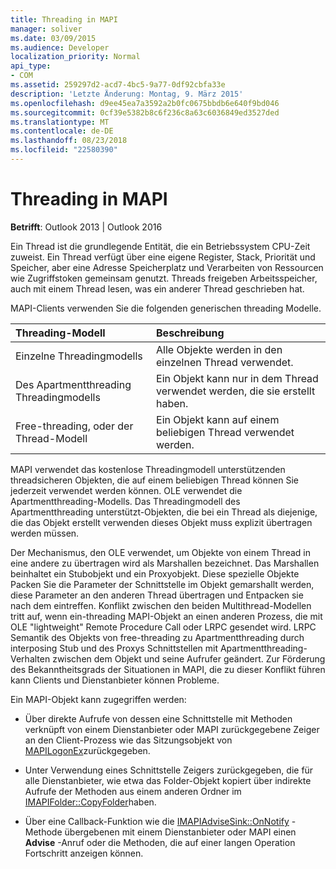 ```yaml
---
title: Threading in MAPI
manager: soliver
ms.date: 03/09/2015
ms.audience: Developer
localization_priority: Normal
api_type:
- COM
ms.assetid: 259297d2-acd7-4bc5-9a77-0df92cbfa33e
description: 'Letzte Änderung: Montag, 9. März 2015'
ms.openlocfilehash: d9ee45ea7a3592a2b0fc0675bbdb6e640f9bd046
ms.sourcegitcommit: 0cf39e5382b8c6f236c8a63c6036849ed3527ded
ms.translationtype: MT
ms.contentlocale: de-DE
ms.lasthandoff: 08/23/2018
ms.locfileid: "22580390"
---
```

# <a name="threading-in-mapi"></a>Threading in MAPI

  
  
**Betrifft**: Outlook 2013 | Outlook 2016 
  
Ein Thread ist die grundlegende Entität, die ein Betriebssystem CPU-Zeit zuweist. Ein Thread verfügt über eine eigene Register, Stack, Priorität und Speicher, aber eine Adresse Speicherplatz und Verarbeiten von Ressourcen wie Zugriffstoken gemeinsam genutzt. Threads freigeben Arbeitsspeicher, auch mit einem Thread lesen, was ein anderer Thread geschrieben hat.
  
MAPI-Clients verwenden Sie die folgenden generischen threading Modelle.
  
|**Threading-Modell**|**Beschreibung**|
|:-----|:-----|
|Einzelne Threadingmodells  <br/> |Alle Objekte werden in den einzelnen Thread verwendet.  <br/> |
|Des Apartmentthreading Threadingmodells  <br/> |Ein Objekt kann nur in dem Thread verwendet werden, die sie erstellt haben.  <br/> |
|Free-threading, oder der Thread-Modell  <br/> |Ein Objekt kann auf einem beliebigen Thread verwendet werden.  <br/> |
   
MAPI verwendet das kostenlose Threadingmodell unterstützenden threadsicheren Objekten, die auf einem beliebigen Thread können Sie jederzeit verwendet werden können. OLE verwendet die Apartmentthreading-Modells. Das Threadingmodell des Apartmentthreading unterstützt-Objekten, die bei ein Thread als diejenige, die das Objekt erstellt verwenden dieses Objekt muss explizit übertragen werden müssen.
  
Der Mechanismus, den OLE verwendet, um Objekte von einem Thread in eine andere zu übertragen wird als Marshallen bezeichnet. Das Marshallen beinhaltet ein Stubobjekt und ein Proxyobjekt. Diese spezielle Objekte Packen Sie die Parameter der Schnittstelle im Objekt gemarshallt werden, diese Parameter an den anderen Thread übertragen und Entpacken sie nach dem eintreffen. Konflikt zwischen den beiden Multithread-Modellen tritt auf, wenn ein-threading MAPI-Objekt an einen anderen Prozess, die mit OLE "lightweight" Remote Procedure Call oder LRPC gesendet wird. LRPC Semantik des Objekts von free-threading zu Apartmentthreading durch interposing Stub und des Proxys Schnittstellen mit Apartmentthreading-Verhalten zwischen dem Objekt und seine Aufrufer geändert. Zur Förderung des Bekanntheitsgrads der Situationen in MAPI, die zu dieser Konflikt führen kann Clients und Dienstanbieter können Probleme.
  
Ein MAPI-Objekt kann zugegriffen werden:
  
- Über direkte Aufrufe von dessen eine Schnittstelle mit Methoden verknüpft von einem Dienstanbieter oder MAPI zurückgegebene Zeiger an den Client-Prozess wie das Sitzungsobjekt von [MAPILogonEx](mapilogonex.md)zurückgegeben.
    
- Unter Verwendung eines Schnittstelle Zeigers zurückgegeben, die für alle Dienstanbieter, wie etwa das Folder-Objekt kopiert über indirekte Aufrufe der Methoden aus einem anderen Ordner im [IMAPIFolder::CopyFolder](imapifolder-copyfolder.md)haben.
    
- Über eine Callback-Funktion wie die [IMAPIAdviseSink::OnNotify](imapiadvisesink-onnotify.md) -Methode übergebenen mit einem Dienstanbieter oder MAPI einen **Advise** -Anruf oder die Methoden, die auf einer langen Operation Fortschritt anzeigen können. 
    

